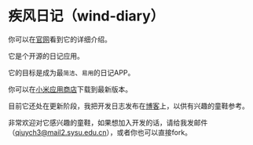 # 疾风日记（wind-diary）

你可以在[官网](http://qiuyongchen.github.io/wind-diary/)看到它的详细介绍。

它是个开源的日记应用。

它的目标是成为最`简洁`、`易用`的日记APP。

你可以在[小米应用商店](http://app.mi.com/detail/86975?ref=search)下载到最新版本。

目前它还处在更新阶段，我把开发日志发布在[博客](http://www.qiuyongchen.com/?p=16)上，以供有兴趣的童鞋参考。

非常欢迎对它感兴趣的童鞋，如果想加入开发的话，请给我发邮件（qiuych3@mail2.sysu.edu.cn），或者你也可以直接fork。
